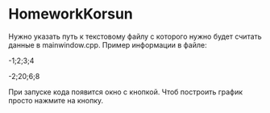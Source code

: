 # HomeworkKorsun
Нужно указать путь к текстовому файлу с которого нужно будет считать данные в mainwindow.cpp.
Пример информации в файле:


-1;2;3;4

-2;20;6;8

При запуске кода появится окно с кнопкой. Чтоб построить график просто нажмите на кнопку.

